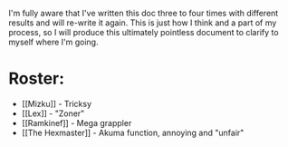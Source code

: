 I'm fully aware that I've written this doc three to four times with different results and will re-write it again. This is just how I think and a part of my process, so I will produce this ultimately pointless document to clarify to myself where I'm going.

# Roster:
- [[Mizku]] - Tricksy
- [[Lex]] - "Zoner"
- [[Ramkinef]] - Mega grappler
- [[The Hexmaster]] - Akuma function, annoying and "unfair"